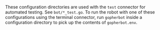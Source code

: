 These configuration directories are used with the `test` connector for automated testing. See `bot/*_test.go`. To run the robot with one of these configurations using the terminal connector, run `gopherbot` inside a configuration directory to pick up the contents of `gopherbot.env`.
